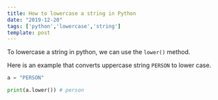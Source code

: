 ```yaml
---
title: How to lowercase a string in Python
date: "2019-12-20"
tags: ['python','lowercase','string']
template: post
---
```


To lowercase a string in python, we can use the `lower()` method.

Here is an example that converts uppercase string `PERSON` to lower case.

```python
a = "PERSON"

print(a.lower()) # person
```
